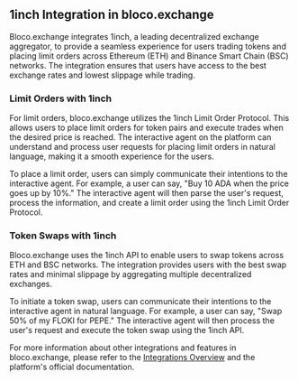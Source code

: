 ## 1inch Integration in bloco.exchange

Bloco.exchange integrates 1inch, a leading decentralized exchange aggregator, to provide a seamless experience for users trading tokens and placing limit orders across Ethereum (ETH) and Binance Smart Chain (BSC) networks. The integration ensures that users have access to the best exchange rates and lowest slippage while trading.

### Limit Orders with 1inch

For limit orders, bloco.exchange utilizes the 1inch Limit Order Protocol. This allows users to place limit orders for token pairs and execute trades when the desired price is reached. The interactive agent on the platform can understand and process user requests for placing limit orders in natural language, making it a smooth experience for the users.

To place a limit order, users can simply communicate their intentions to the interactive agent. For example, a user can say, "Buy 10 ADA when the price goes up by 10%." The interactive agent will then parse the user's request, process the information, and create a limit order using the 1inch Limit Order Protocol.

### Token Swaps with 1inch

Bloco.exchange uses the 1inch API to enable users to swap tokens across ETH and BSC networks. The integration provides users with the best swap rates and minimal slippage by aggregating multiple decentralized exchanges.

To initiate a token swap, users can communicate their intentions to the interactive agent in natural language. For example, a user can say, "Swap 50% of my FLOKI for PEPE." The interactive agent will then process the user's request and execute the token swap using the 1inch API.

For more information about other integrations and features in bloco.exchange, please refer to the [Integrations Overview](overview.md) and the platform's official documentation.
